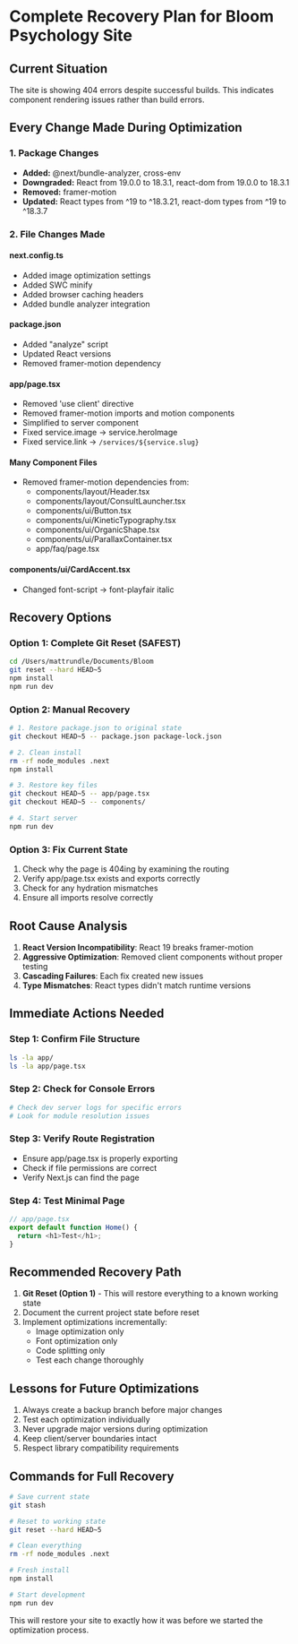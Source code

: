 # Complete Recovery Plan for Bloom Psychology Site

## Current Situation
The site is showing 404 errors despite successful builds. This indicates component rendering issues rather than build errors.

## Every Change Made During Optimization

### 1. Package Changes
- **Added:** @next/bundle-analyzer, cross-env
- **Downgraded:** React from 19.0.0 to 18.3.1, react-dom from 19.0.0 to 18.3.1
- **Removed:** framer-motion
- **Updated:** React types from ^19 to ^18.3.21, react-dom types from ^19 to ^18.3.7

### 2. File Changes Made

#### next.config.ts
- Added image optimization settings
- Added SWC minify
- Added browser caching headers
- Added bundle analyzer integration

#### package.json
- Added "analyze" script
- Updated React versions
- Removed framer-motion dependency

#### app/page.tsx
- Removed 'use client' directive
- Removed framer-motion imports and motion components
- Simplified to server component
- Fixed service.image → service.heroImage
- Fixed service.link → `/services/${service.slug}`

#### Many Component Files
- Removed framer-motion dependencies from:
  - components/layout/Header.tsx
  - components/layout/ConsultLauncher.tsx
  - components/ui/Button.tsx
  - components/ui/KineticTypography.tsx
  - components/ui/OrganicShape.tsx
  - components/ui/ParallaxContainer.tsx
  - app/faq/page.tsx

#### components/ui/CardAccent.tsx
- Changed font-script → font-playfair italic

## Recovery Options

### Option 1: Complete Git Reset (SAFEST)
```bash
cd /Users/mattrundle/Documents/Bloom
git reset --hard HEAD~5
npm install
npm run dev
```

### Option 2: Manual Recovery
```bash
# 1. Restore package.json to original state
git checkout HEAD~5 -- package.json package-lock.json

# 2. Clean install
rm -rf node_modules .next
npm install

# 3. Restore key files
git checkout HEAD~5 -- app/page.tsx
git checkout HEAD~5 -- components/

# 4. Start server
npm run dev
```

### Option 3: Fix Current State
1. Check why the page is 404ing by examining the routing
2. Verify app/page.tsx exists and exports correctly
3. Check for any hydration mismatches
4. Ensure all imports resolve correctly

## Root Cause Analysis
1. **React Version Incompatibility**: React 19 breaks framer-motion
2. **Aggressive Optimization**: Removed client components without proper testing
3. **Cascading Failures**: Each fix created new issues
4. **Type Mismatches**: React types didn't match runtime versions

## Immediate Actions Needed

### Step 1: Confirm File Structure
```bash
ls -la app/
ls -la app/page.tsx
```

### Step 2: Check for Console Errors
```bash
# Check dev server logs for specific errors
# Look for module resolution issues
```

### Step 3: Verify Route Registration
- Ensure app/page.tsx is properly exporting
- Check if file permissions are correct
- Verify Next.js can find the page

### Step 4: Test Minimal Page
```typescript
// app/page.tsx
export default function Home() {
  return <h1>Test</h1>;
}
```

## Recommended Recovery Path

1. **Git Reset (Option 1)** - This will restore everything to a known working state
2. Document the current project state before reset
3. Implement optimizations incrementally:
   - Image optimization only
   - Font optimization only
   - Code splitting only
   - Test each change thoroughly

## Lessons for Future Optimizations

1. Always create a backup branch before major changes
2. Test each optimization individually
3. Never upgrade major versions during optimization
4. Keep client/server boundaries intact
5. Respect library compatibility requirements

## Commands for Full Recovery

```bash
# Save current state
git stash

# Reset to working state
git reset --hard HEAD~5

# Clean everything
rm -rf node_modules .next

# Fresh install
npm install

# Start development
npm run dev
```

This will restore your site to exactly how it was before we started the optimization process.